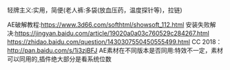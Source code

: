 轻牌主义:实用，简便(老人裤:多袋(放血压药，温度探针等)，拉链)

AE破解教程:https://www.3d66.com/softhtml/showsoft_112.html
安装失败解决:https://jingyan.baidu.com/article/19020a0a03c760529c284267.html
https://zhidao.baidu.com/question/1430307550450555499.html
CC 2018：http://pan.baidu.com/s/1i3zjBFJ
AE素材在不同版本是否同用:特效不一定，素材可以同用的,插件绝大部分是看系统位数
